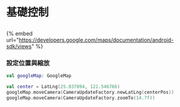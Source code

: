 # 基礎控制

##

{% embed url="https://developers.google.com/maps/documentation/android-sdk/views" %}

### 設定位置與縮放

```kotlin
val googleMap: GoogleMap

val center = LatLng(25.037894, 121.546766)
googleMap.moveCamera(CameraUpdateFactory.newLatLng(centerPos))
googleMap.moveCamera(CameraUpdateFactory.zoomTo(14.7f))
```

